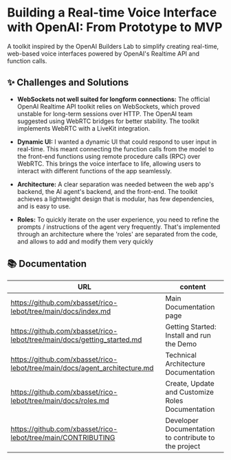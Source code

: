 # Building a Real-time Voice Interface with OpenAI: From Prototype to MVP

A toolkit inspired by the OpenAI Builders Lab to simplify creating real-time, web-based voice interfaces powered by OpenAI's Realtime API and function calls.

## ✨ Challenges and Solutions

* **WebSockets not well suited for longform connections:** The official OpenAI Realtime API toolkit relies on WebSockets, which proved unstable for long-term sessions over HTTP.  The OpenAI team suggested using WebRTC bridges for better stability. The toolkit implements WebRTC with a LiveKit integration.

* **Dynamic UI:** I wanted a dynamic UI that could respond to user input in real-time. This meant connecting the function calls from the model to the front-end functions using remote procedure calls (RPC) over WebRTC. This brings the voice interface to life, allowing users to interact with different functions of the app seamlessly.

* **Architecture:**  A clear separation was needed between the web app's backend, the AI agent's backend, and the front-end.  The toolkit achieves a lightweight design that is modular, has few dependencies, and is easy to use.

* **Roles:** To quickly iterate on the user experience, you need to refine the prompts / instructions of the agent very frequently. That's implemented through an architecture where the 'roles' are separated from the code, and allows to add and modify them very quickly

## 📚 Documentation
| URL   | content   |
|---|---|
|  https://github.com/xbasset/rico-lebot/tree/main/docs/index.md | Main Documentation page  |
|  https://github.com/xbasset/rico-lebot/tree/main/docs/getting_started.md | Getting Started: Install and run the Demo  |
|  https://github.com/xbasset/rico-lebot/tree/main/docs/agent_architecture.md | Technical Architecture Documentation  |
|  https://github.com/xbasset/rico-lebot/tree/main/docs/roles.md | Create, Update and Customize Roles Documentation  |
|  https://github.com/xbasset/rico-lebot/tree/main/CONTRIBUTING | Developer Documentation to contribute to the project  |


